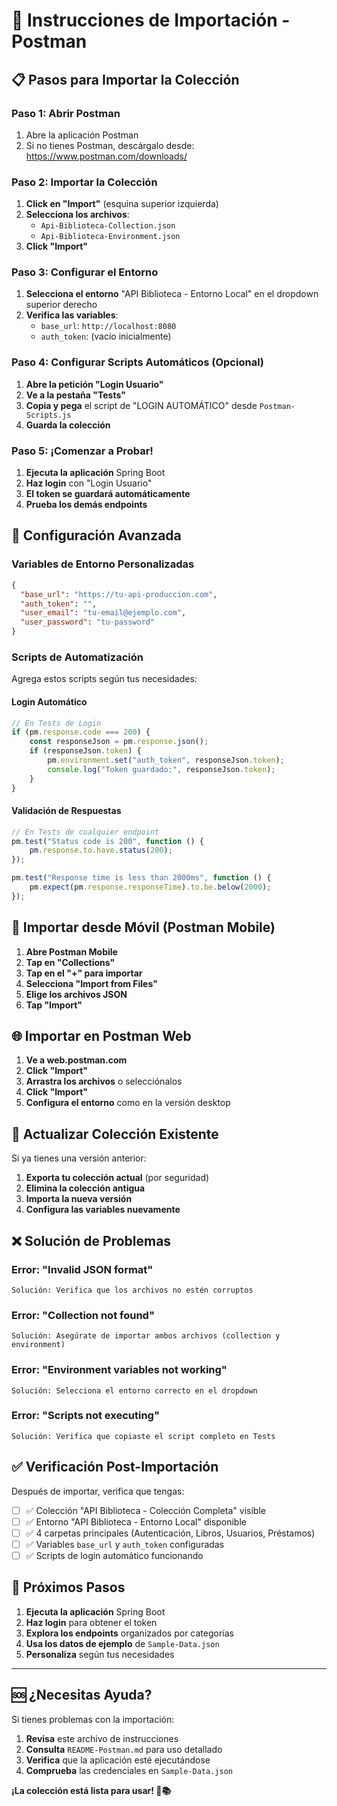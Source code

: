 # 🚀 Instrucciones de Importación - Postman

## 📋 Pasos para Importar la Colección

### Paso 1: Abrir Postman
1. Abre la aplicación Postman
2. Si no tienes Postman, descárgalo desde: https://www.postman.com/downloads/

### Paso 2: Importar la Colección
1. **Click en "Import"** (esquina superior izquierda)
2. **Selecciona los archivos**:
   - `Api-Biblioteca-Collection.json`
   - `Api-Biblioteca-Environment.json`
3. **Click "Import"**

### Paso 3: Configurar el Entorno
1. **Selecciona el entorno** "API Biblioteca - Entorno Local" en el dropdown superior derecho
2. **Verifica las variables**:
   - `base_url`: `http://localhost:8080`
   - `auth_token`: (vacío inicialmente)

### Paso 4: Configurar Scripts Automáticos (Opcional)
1. **Abre la petición "Login Usuario"**
2. **Ve a la pestaña "Tests"**
3. **Copia y pega** el script de "LOGIN AUTOMÁTICO" desde `Postman-Scripts.js`
4. **Guarda la colección**

### Paso 5: ¡Comenzar a Probar!
1. **Ejecuta la aplicación** Spring Boot
2. **Haz login** con "Login Usuario"
3. **El token se guardará automáticamente**
4. **Prueba los demás endpoints**

## 🔧 Configuración Avanzada

### Variables de Entorno Personalizadas
```json
{
  "base_url": "https://tu-api-produccion.com",
  "auth_token": "",
  "user_email": "tu-email@ejemplo.com",
  "user_password": "tu-password"
}
```

### Scripts de Automatización
Agrega estos scripts según tus necesidades:

#### Login Automático
```javascript
// En Tests de Login
if (pm.response.code === 200) {
    const responseJson = pm.response.json();
    if (responseJson.token) {
        pm.environment.set("auth_token", responseJson.token);
        console.log("Token guardado:", responseJson.token);
    }
}
```

#### Validación de Respuestas
```javascript
// En Tests de cualquier endpoint
pm.test("Status code is 200", function () {
    pm.response.to.have.status(200);
});

pm.test("Response time is less than 2000ms", function () {
    pm.expect(pm.response.responseTime).to.be.below(2000);
});
```

## 📱 Importar desde Móvil (Postman Mobile)

1. **Abre Postman Mobile**
2. **Tap en "Collections"**
3. **Tap en el "+" para importar**
4. **Selecciona "Import from Files"**
5. **Elige los archivos JSON**
6. **Tap "Import"**

## 🌐 Importar en Postman Web

1. **Ve a web.postman.com**
2. **Click "Import"**
3. **Arrastra los archivos** o selecciónalos
4. **Click "Import"**
5. **Configura el entorno** como en la versión desktop

## 🔄 Actualizar Colección Existente

Si ya tienes una versión anterior:

1. **Exporta tu colección actual** (por seguridad)
2. **Elimina la colección antigua**
3. **Importa la nueva versión**
4. **Configura las variables nuevamente**

## ❌ Solución de Problemas

### Error: "Invalid JSON format"
```
Solución: Verifica que los archivos no estén corruptos
```

### Error: "Collection not found"
```
Solución: Asegúrate de importar ambos archivos (collection y environment)
```

### Error: "Environment variables not working"
```
Solución: Selecciona el entorno correcto en el dropdown
```

### Error: "Scripts not executing"
```
Solución: Verifica que copiaste el script completo en Tests
```

## ✅ Verificación Post-Importación

Después de importar, verifica que tengas:

- [ ] ✅ Colección "API Biblioteca - Colección Completa" visible
- [ ] ✅ Entorno "API Biblioteca - Entorno Local" disponible
- [ ] ✅ 4 carpetas principales (Autenticación, Libros, Usuarios, Préstamos)
- [ ] ✅ Variables `base_url` y `auth_token` configuradas
- [ ] ✅ Scripts de login automático funcionando

## 🎯 Próximos Pasos

1. **Ejecuta la aplicación** Spring Boot
2. **Haz login** para obtener el token
3. **Explora los endpoints** organizados por categorías
4. **Usa los datos de ejemplo** de `Sample-Data.json`
5. **Personaliza** según tus necesidades

---

## 🆘 ¿Necesitas Ayuda?

Si tienes problemas con la importación:

1. **Revisa** este archivo de instrucciones
2. **Consulta** `README-Postman.md` para uso detallado
3. **Verifica** que la aplicación esté ejecutándose
4. **Comprueba** las credenciales en `Sample-Data.json`

**¡La colección está lista para usar! 🚀📚**
